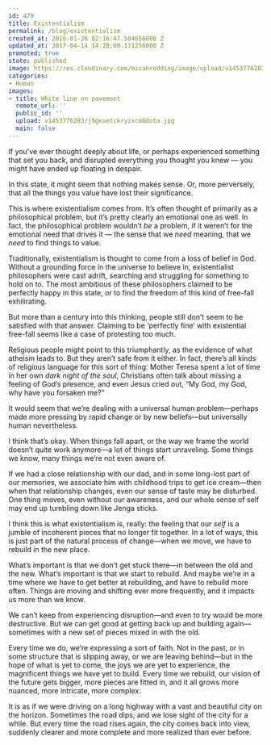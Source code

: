 ```yaml
---
id: 479
title: Existentialism
permalink: /blog/existentialism
created_at: 2016-01-26 02:16:47.504656000 Z
updated_at: 2017-04-14 14:28:00.171256000 Z
promoted: true
state: published
image: https://res.cloudinary.com/micahredding/image/upload/v1453776283/j9geaetckryzxcm8dota.jpg
categories:
- Human
images:
- title: White line on pavement
  remote_url: ''
  public_id: ''
  upload: v1453776283/j9geaetckryzxcm8dota.jpg
  main: false
---
```

If you’ve ever thought deeply about life, or perhaps experienced something that set you back, and disrupted everything you thought you knew — you might have ended up floating in despair. 

In this state, it might seem that nothing makes sense. Or, more perversely, that all the things you value have lost their significance.

This is where existentialism comes from. It’s often thought of primarily as a philosophical problem, but it’s pretty clearly an emotional one as well. In fact, the philosophical problem wouldn’t *be* a problem, if it weren’t for the emotional need that drives it — the sense that we *need* meaning, that we *need* to find things to value.

Traditionally, existentialism is thought to come from a loss of belief in God. Without a grounding force in the universe to believe in, existentialist philosophers were cast adrift, searching and struggling for something to hold on to. The most ambitious of these philosophers claimed to be perfectly happy in this state, or to find the freedom of this kind of free-fall exhilirating.

But more than a century into this thinking, people still don’t seem to be satisfied with that answer. Claiming to be ‘perfectly fine’ with existential free-fall seems like a case of protesting too much.

Religious people might point to this triumphantly, as the evidence of what atheism leads to. But they aren’t safe from it either. In fact, there’s all kinds of religious language for this sort of thing: Mother Teresa spent a lot of time in her own *dark night of the soul*, Christians often talk about missing a feeling of God’s presence, and even Jesus cried out, “My God, my God, why have you forsaken me?” 

It would seem that we’re dealing with a universal human problem—perhaps made more pressing by rapid change or by new beliefs—but universally human nevertheless. 

I think that’s okay. When things fall apart, or the way we frame the world doesn’t quite work anymore—a lot of things start unraveling. Some things we know, many things we’re not even aware of. 

If we had a close relationship with our dad, and in some long-lost part of our memories, we associate him with childhood trips to get ice cream—then when that relationship changes, even our sense of taste may be disturbed. One thing moves, even without our awareness, and our whole sense of self may end up tumbling down like Jenga sticks.

I think this is what existentialism is, really: the feeling that our *self* is a jumble of incoherent pieces that no longer fit together. In a lot of ways, this is just part of the natural process of change—when we move, we have to rebuild in the new place.

What’s important is that we don’t get stuck there—in between the old and the new. What’s important is that we start to rebuild. And maybe we’re in a time where we have to get better at rebuilding, and have to rebuild more often. Things are moving and shifting ever more frequently, and it impacts us more than we know.

We can’t keep from experiencing disruption—and even to try would be more destructive. But we can get good at getting back up and building again—sometimes with a new set of pieces mixed in with the old.

Every time we do, we’re expressing a sort of faith. Not in the past, or in some structure that is slipping away, or we are leaving behind—but in the hope of what is yet to come, the joys we are yet to experience, the magnificent things we have yet to build. Every time we rebuild, our vision of the future gets bigger, more pieces are fitted in, and it all grows more nuanced, more intricate, more complex. 

It is as if we were driving on a long highway with a vast and beautiful city on the horizon. Sometimes the road dips, and we lose sight of the city for a while. But every time the road rises again, the city comes back into view, suddenly clearer and more complete and more realized than ever before.
